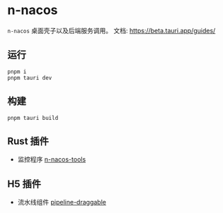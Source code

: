 # n-nacos
  `n-nacos` 桌面壳子以及后端服务调用。
  文档: https://beta.tauri.app/guides/

## 运行
```shell
pnpm i
pnpm tauri dev
```

## 构建
```shell
pnpm tauri build
```

## Rust 插件
- 监控程序
  [n-nacos-tools](https://github.com/poohlaha/monitor)


## H5 插件
- 流水线组件
  [pipeline-draggable](https://github.com/poohlaha/pipeline-draggable)
